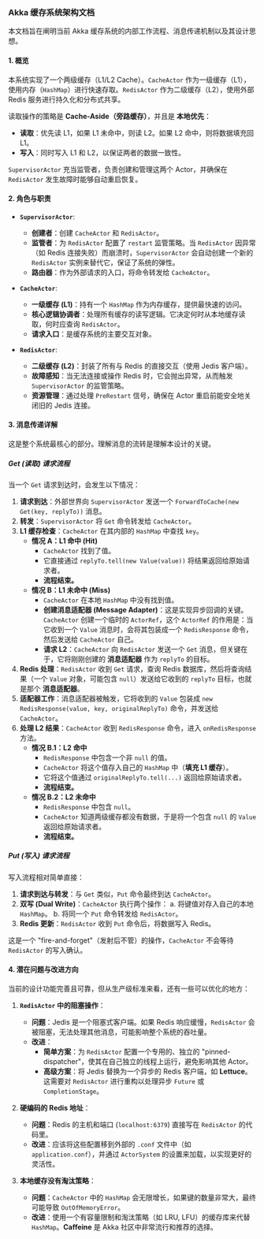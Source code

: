 ### Akka 缓存系统架构文档

本文档旨在阐明当前 Akka 缓存系统的内部工作流程、消息传递机制以及其设计思想。

#### 1. 概览

本系统实现了一个两级缓存（L1/L2 Cache）。`CacheActor` 作为一级缓存（L1），使用内存（`HashMap`）进行快速存取。`RedisActor` 作为二级缓存（L2），使用外部 Redis 服务进行持久化和分布式共享。

读取操作的策略是 **Cache-Aside（旁路缓存）**，并且是 **本地优先**：

- **读取**：优先读 L1，如果 L1 未命中，则读 L2。如果 L2 命中，则将数据填充回 L1。
- **写入**：同时写入 L1 和 L2，以保证两者的数据一致性。

`SupervisorActor` 充当监管者，负责创建和管理这两个 Actor，并确保在 `RedisActor` 发生故障时能够自动重启恢复。

#### 2. 角色与职责

-   **`SupervisorActor`**:
    -   **创建者**：创建 `CacheActor` 和 `RedisActor`。
    -   **监管者**：为 `RedisActor` 配置了 `restart` 监管策略。当 `RedisActor` 因异常（如 Redis 连接失败）而崩溃时，`SupervisorActor` 会自动创建一个新的 `RedisActor` 实例来替代它，保证了系统的弹性。
    -   **路由器**：作为外部请求的入口，将命令转发给 `CacheActor`。

-   **`CacheActor`**:
    -   **一级缓存 (L1)**：持有一个 `HashMap` 作为内存缓存，提供最快速的访问。
    -   **核心逻辑协调者**：处理所有缓存的读写逻辑。它决定何时从本地缓存读取，何时应查询 `RedisActor`。
    -   **请求入口**：是缓存系统的主要交互对象。

-   **`RedisActor`**:
    -   **二级缓存 (L2)**：封装了所有与 Redis 的直接交互（使用 Jedis 客户端）。
    -   **故障感知**：当无法连接或操作 Redis 时，它会抛出异常，从而触发 `SupervisorActor` 的监管策略。
    -   **资源管理**：通过处理 `PreRestart` 信号，确保在 Actor 重启前能安全地关闭旧的 Jedis 连接。

#### 3. 消息传递详解

这是整个系统最核心的部分。理解消息的流转是理解本设计的关键。

##### **Get (读取) 请求流程**

当一个 `Get` 请求到达时，会发生以下情况：

1.  **请求到达**：外部世界向 `SupervisorActor` 发送一个 `ForwardToCache(new Get(key, replyTo))` 消息。
2.  **转发**：`SupervisorActor` 将 `Get` 命令转发给 `CacheActor`。
3.  **L1 缓存检查**：`CacheActor` 在其内部的 `HashMap` 中查找 `key`。
    -   **情况 A：L1 命中 (Hit)**
        -   `CacheActor` 找到了值。
        -   它直接通过 `replyTo.tell(new Value(value))` 将结果返回给原始请求者。
        -   **流程结束。**
    -   **情况 B：L1 未命中 (Miss)**
        -   `CacheActor` 在本地 `HashMap` 中没有找到值。
        -   **创建消息适配器 (Message Adapter)**：这是实现异步回调的关键。`CacheActor` 创建一个临时的 `ActorRef`，这个 `ActorRef` 的作用是：当它收到一个 `Value` 消息时，会将其包装成一个 `RedisResponse` 命令，然后发送给 `CacheActor` 自己。
        -   **请求 L2**：`CacheActor` 向 `RedisActor` 发送一个 `Get` 消息，但关键在于，它将刚刚创建的 **消息适配器** 作为 `replyTo` 的目标。
4.  **Redis 处理**：`RedisActor` 收到 `Get` 请求，查询 Redis 数据库，然后将查询结果（一个 `Value` 对象，可能包含 `null`）发送给它收到的 `replyTo` 目标，也就是那个 **消息适配器**。
5.  **适配器工作**：消息适配器被触发，它将收到的 `Value` 包装成 `new RedisResponse(value, key, originalReplyTo)` 命令，并发送给 `CacheActor`。
6.  **处理 L2 结果**：`CacheActor` 收到 `RedisResponse` 命令，进入 `onRedisResponse` 方法。
    -   **情况 B.1：L2 命中**
        -   `RedisResponse` 中包含一个非 `null` 的值。
        -   `CacheActor` 将这个值存入自己的 `HashMap` 中（**填充 L1 缓存**）。
        -   它将这个值通过 `originalReplyTo.tell(...)` 返回给原始请求者。
        -   **流程结束。**
    -   **情况 B.2：L2 未命中**
        -   `RedisResponse` 中包含 `null`。
        -   `CacheActor` 知道两级缓存都没有数据，于是将一个包含 `null` 的 `Value` 返回给原始请求者。
        -   **流程结束。**

##### **Put (写入) 请求流程**

写入流程相对简单直接：

1.  **请求到达与转发**：与 `Get` 类似，`Put` 命令最终到达 `CacheActor`。
2.  **双写 (Dual Write)**：`CacheActor` 执行两个操作：
    a.  将键值对存入自己的本地 `HashMap`。
    b.  将同一个 `Put` 命令转发给 `RedisActor`。
3.  **Redis 更新**：`RedisActor` 收到 `Put` 命令后，将数据写入 Redis。

这是一个 "fire-and-forget"（发射后不管）的操作，`CacheActor` 不会等待 `RedisActor` 的写入确认。

#### 4. 潜在问题与改进方向

当前的设计功能完善且可靠，但从生产级标准来看，还有一些可以优化的地方：

1.  **`RedisActor` 中的阻塞操作**：
    -   **问题**：Jedis 是一个阻塞式客户端。如果 Redis 响应缓慢，`RedisActor` 会被阻塞，无法处理其他消息，可能影响整个系统的吞吐量。
    -   **改进**：
        -   **简单方案**：为 `RedisActor` 配置一个专用的、独立的 "pinned-dispatcher"，使其在自己独立的线程上运行，避免影响其他 Actor。
        -   **高级方案**：将 Jedis 替换为一个异步的 Redis 客户端，如 **Lettuce**。这需要对 `RedisActor` 进行重构以处理异步 `Future` 或 `CompletionStage`。

2.  **硬编码的 Redis 地址**：
    -   **问题**：Redis 的主机和端口 (`localhost:6379`) 直接写在 `RedisActor` 的代码里。
    -   **改进**：应该将这些配置移到外部的 `.conf` 文件中（如 `application.conf`），并通过 `ActorSystem` 的设置来加载，以实现更好的灵活性。

3.  **本地缓存没有淘汰策略**：
    -   **问题**：`CacheActor` 中的 `HashMap` 会无限增长，如果键的数量非常大，最终可能导致 `OutOfMemoryError`。
    -   **改进**：使用一个有容量限制和淘汰策略（如 LRU, LFU）的缓存库来代替 `HashMap`。**Caffeine** 是 Akka 社区中非常流行和推荐的选择。
